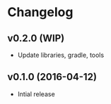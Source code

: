 # Changelog

## v0.2.0 (WIP)

 - Update libraries, gradle, tools

 ## v0.1.0 (2016-04-12)

  - Intial release

